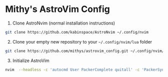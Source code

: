 # Mithy's AstroVim Config

1. Clone AstroNvim (normal installation instructions)

```sh
git clone https://github.com/kabinspace/AstroNvim ~/.config/nvim
```

2. Clone your empty new repository to your `~/.config/nvim/lua` folder

```sh
git clone https://github.com/mithys/astrovim_config.git ~/.config/nvim/lua/user
```

3. Initialize AstroVim

```sh
nvim  --headless -c 'autocmd User PackerComplete quitall' -c 'PackerSync'
```
